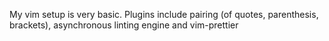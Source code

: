 My vim setup is very basic. Plugins include pairing (of quotes, parenthesis, brackets), asynchronous linting engine and vim-prettier
